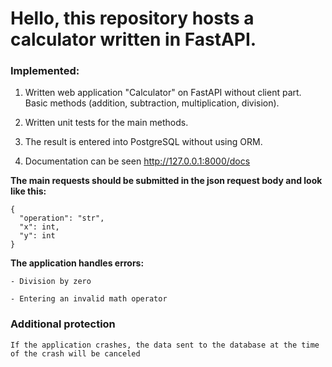 # **Hello, this repository hosts a calculator written in FastAPI.**

### **Implemented**:

1. Written web application "Calculator" on FastAPI without client part. Basic methods (addition, subtraction, multiplication, division).

2. Written unit tests for the main methods.
 
3. The result is entered into PostgreSQL without using ORM.

4. Documentation can be seen http://127.0.0.1:8000/docs

**The main requests should be submitted in the json request body and look like this:**

    {
      "operation": "str",
      "x": int,
      "y": int
    }


**The application handles errors:** 

    - Division by zero 

    - Entering an invalid math operator

### **Additional protection**

    If the application crashes, the data sent to the database at the time of the crash will be canceled
